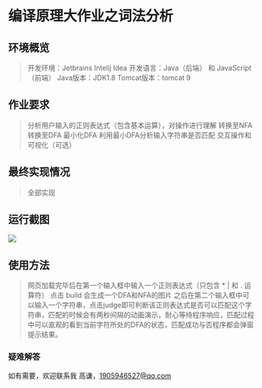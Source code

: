 # 编译原理大作业之词法分析

## 环境概览

> 开发环境：Jetbrains Intelij Idea 
>开发语言：Java（后端） 和 JavaScript（前端）
>Java版本：JDK1.8 
>Tomcat版本：tomcat 9

## 作业要求

> 分析用户输入的正则表达式（包含基本运算），对操作进行理解 
>转换至NFA 
>转换至DFA 
>最小化DFA 
>利用最小DFA分析输入字符串是否匹配
> 交互操作和可视化（可选）

## 最终实现情况

> 全部实现

## 运行截图

  ![]( https://github.com/qianqianjun/Homework/raw/master/web/images/run.png)

## 使用方法

> 网页加载完毕后在第一个输入框中输入一个正则表达式（只包含 * | 和 . 运算符） 点击 build 会生成一个DFA和NFA的图片
> 之后在第二个输入框中可以输入一个字符串，点击judge即可判断该正则表达式是否可以匹配这个字符串，匹配的时候会有两秒间隔的动画演示，耐心等待程序响应，匹配过程中可以直观的看到当前字符所处的DFA的状态，匹配成功与否程序都会弹窗提示结果。

### 疑难解答

如有需要，欢迎联系我
高谦，1905946527@qq.com
